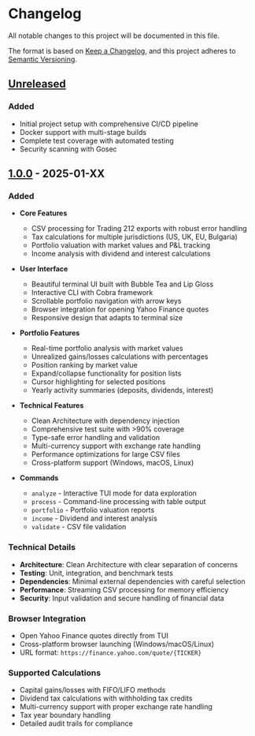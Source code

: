 # Changelog

All notable changes to this project will be documented in this file.

The format is based on [Keep a Changelog](https://keepachangelog.com/en/1.0.0/),
and this project adheres to [Semantic Versioning](https://semver.org/spec/v2.0.0.html).

## [Unreleased]

### Added
- Initial project setup with comprehensive CI/CD pipeline
- Docker support with multi-stage builds
- Complete test coverage with automated testing
- Security scanning with Gosec

## [1.0.0] - 2025-01-XX

### Added
- **Core Features**
  - CSV processing for Trading 212 exports with robust error handling
  - Tax calculations for multiple jurisdictions (US, UK, EU, Bulgaria)
  - Portfolio valuation with market values and P&L tracking
  - Income analysis with dividend and interest calculations

- **User Interface**
  - Beautiful terminal UI built with Bubble Tea and Lip Gloss
  - Interactive CLI with Cobra framework
  - Scrollable portfolio navigation with arrow keys
  - Browser integration for opening Yahoo Finance quotes
  - Responsive design that adapts to terminal size

- **Portfolio Features**
  - Real-time portfolio analysis with market values
  - Unrealized gains/losses calculations with percentages
  - Position ranking by market value
  - Expand/collapse functionality for position lists
  - Cursor highlighting for selected positions
  - Yearly activity summaries (deposits, dividends, interest)

- **Technical Features**
  - Clean Architecture with dependency injection
  - Comprehensive test suite with >90% coverage
  - Type-safe error handling and validation
  - Multi-currency support with exchange rate handling
  - Performance optimizations for large CSV files
  - Cross-platform support (Windows, macOS, Linux)

- **Commands**
  - `analyze` - Interactive TUI mode for data exploration
  - `process` - Command-line processing with table output
  - `portfolio` - Portfolio valuation reports
  - `income` - Dividend and interest analysis
  - `validate` - CSV file validation

### Technical Details
- **Architecture**: Clean Architecture with clear separation of concerns
- **Testing**: Unit, integration, and benchmark tests
- **Dependencies**: Minimal external dependencies with careful selection
- **Performance**: Streaming CSV processing for memory efficiency
- **Security**: Input validation and secure handling of financial data

### Browser Integration
- Open Yahoo Finance quotes directly from TUI
- Cross-platform browser launching (Windows/macOS/Linux)
- URL format: `https://finance.yahoo.com/quote/{TICKER}`

### Supported Calculations
- Capital gains/losses with FIFO/LIFO methods
- Dividend tax calculations with withholding tax credits
- Multi-currency support with proper exchange rate handling
- Tax year boundary handling
- Detailed audit trails for compliance

[Unreleased]: https://github.com/Lizzergas/go-t212-taxes/compare/v1.0.0...HEAD
[1.0.0]: https://github.com/Lizzergas/go-t212-taxes/releases/tag/v1.0.0 